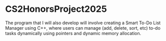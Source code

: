 # CS2HonorsProject2025
The program that I will also develop will involve creating a Smart To-Do List Manager using C++, where users can manage (add, delete, sort, etc) to-do tasks dynamically using pointers and dynamic memory allocation.
